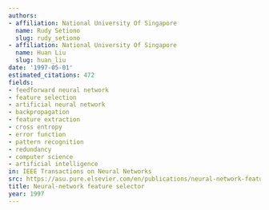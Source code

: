 ```yaml
---
authors:
- affiliation: National University Of Singapore
  name: Rudy Setiono
  slug: rudy_setiono
- affiliation: National University Of Singapore
  name: Huan Liu
  slug: huan_liu
date: '1997-05-01'
estimated_citations: 472
fields:
- feedforward neural network
- feature selection
- artificial neural network
- backpropagation
- feature extraction
- cross entropy
- error function
- pattern recognition
- redundancy
- computer science
- artificial intelligence
in: IEEE Transactions on Neural Networks
src: https://asu.pure.elsevier.com/en/publications/neural-network-feature-selector
title: Neural-network feature selector
year: 1997
---
```

